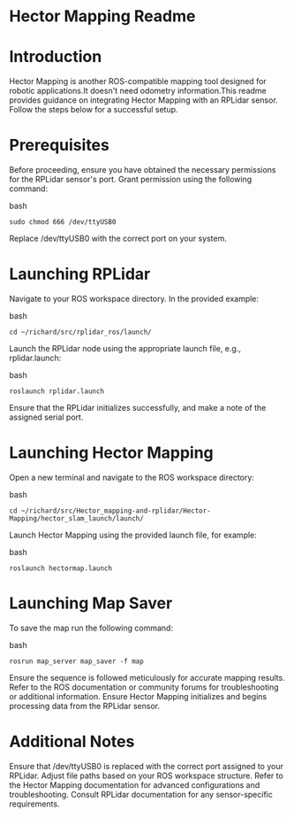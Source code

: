 # Hector Mapping Readme

# Introduction

Hector Mapping is another ROS-compatible mapping tool designed for robotic applications.It doesn't need odometry information.This readme provides guidance on integrating Hector Mapping with an RPLidar sensor. Follow the steps below for a successful setup.
# Prerequisites

Before proceeding, ensure you have obtained the necessary permissions for the RPLidar sensor's port. Grant permission using the following command:

bash

    sudo chmod 666 /dev/ttyUSB0

Replace /dev/ttyUSB0 with the correct port on your system.
# Launching RPLidar

Navigate to your ROS workspace directory. In the provided example:

bash

    cd ~/richard/src/rplidar_ros/launch/

Launch the RPLidar node using the appropriate launch file, e.g., rplidar.launch:

bash

    roslaunch rplidar.launch

Ensure that the RPLidar initializes successfully, and make a note of the assigned serial port.
# Launching Hector Mapping

Open a new terminal and navigate to the ROS workspace directory:

bash

    cd ~/richard/src/Hector_mapping-and-rplidar/Hector-Mapping/hector_slam_launch/launch/

Launch Hector Mapping using the provided launch file, for example:

bash

    roslaunch hectormap.launch

# Launching Map Saver

To save the map run the following command:

bash

    rosrun map_server map_saver -f map

Ensure the sequence is followed meticulously for accurate mapping results. Refer to the ROS documentation or community forums for troubleshooting or additional information.
Ensure Hector Mapping initializes and begins processing data from the RPLidar sensor.
# Additional Notes

  Ensure that /dev/ttyUSB0 is replaced with the correct port assigned to your RPLidar.
  Adjust file paths based on your ROS workspace structure.
  Refer to the Hector Mapping documentation for advanced configurations and troubleshooting.
  Consult RPLidar documentation for any sensor-specific requirements.
